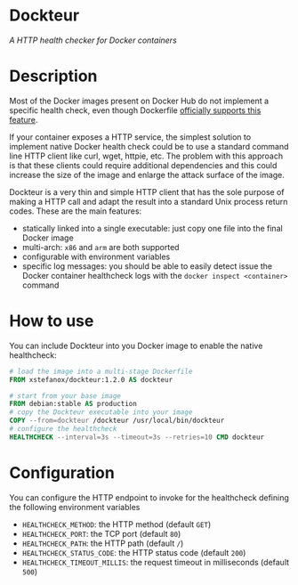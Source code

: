# Dockteur

_A HTTP health checker for Docker containers_

# Description

Most of the Docker images present on Docker Hub do not implement a specific health check, even though Dockerfile
[officially supports this feature](https://docs.docker.com/engine/reference/builder/#healthcheck).

If your container exposes a HTTP service, the simplest solution to implement native Docker health check could be to
use a standard command line HTTP client like curl, wget, httpie, etc.
The problem with this approach is that these clients could require additional dependencies and this could increase the
size of the image and enlarge the attack surface of the image.

Dockteur is a very thin and simple HTTP client that has the sole purpose of making a HTTP call and adapt the result
into a standard Unix process return codes.
These are the main features:
- statically linked into a single executable: just copy one file into the final Docker image
- multi-arch: `x86` and `arm` are both supported
- configurable with environment variables
- specific log messages: you should be able to easily detect issue the Docker container healthcheck logs with the 
  `docker inspect <container>` command

# How to use

You can include Dockteur into you Docker image to enable the native healthcheck:

```dockerfile
# load the image into a multi-stage Dockerfile
FROM xstefanox/dockteur:1.2.0 AS dockteur

# start from your base image
FROM debian:stable AS production
# copy the Dockteur executable into your image
COPY --from=dockteur /dockteur /usr/local/bin/dockteur
# configure the healthcheck
HEALTHCHECK --interval=3s --timeout=3s --retries=10 CMD dockteur
```

# Configuration

You can configure the HTTP endpoint to invoke for the healthcheck defining the following environment variables

* `HEALTHCHECK_METHOD`: the HTTP method (default `GET`)
* `HEALTHCHECK_PORT`: the TCP port (default `80`)
* `HEALTHCHECK_PATH`: the HTTP path (default `/`)
* `HEALTHCHECK_STATUS_CODE`: the HTTP status code (default `200`)
* `HEALTHCHECK_TIMEOUT_MILLIS`: the request timeout in milliseconds (default `500`)
